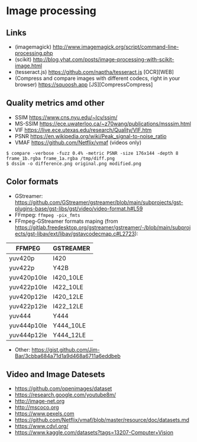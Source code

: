 Image processing
================

Links
-----

* (imagemagick) http://www.imagemagick.org/script/command-line-processing.php
* (scikit) http://blog.yhat.com/posts/image-processing-with-scikit-image.html
* (tesseract.js) https://github.com/naptha/tesseract.js [OCR][WEB]
* (Compress and compare images with different codecs, right in your browser) https://squoosh.app [JS][CompressCompress]


Quality metrics amd other
--------------

* SSIM https://www.cns.nyu.edu/~lcv/ssim/
* MS-SSIM https://ece.uwaterloo.ca/~z70wang/publications/msssim.html
* VIF https://live.ece.utexas.edu/research/Quality/VIF.htm
* PSNR https://en.wikipedia.org/wiki/Peak_signal-to-noise_ratio
* VMAF https://github.com/Netflix/vmaf (videos only)

```
$ compare -verbose -fuzz 0.4% -metric PSNR -size 176x144 -depth 8 frame_1b.rgba frame_1a.rgba /tmp/diff.png
$ dssim -o difference.png original.png modified.png
```

Color formats
---------------
* GStreamer: https://github.com/GStreamer/gstreamer/blob/main/subprojects/gst-plugins-base/gst-libs/gst/video/video-format.h#L59
* FFmpeg: `ffmpeg -pix_fmts`
* FFmpeg-GStreamer formats maping (from https://gitlab.freedesktop.org/gstreamer/gstreamer/-/blob/main/subprojects/gst-libav/ext/libav/gstavcodecmap.c#L2723):

| FFMPEG     | GSTREAMER  |
|------------|------------|
| yuv420p    | I420       |
| yuv422p    | Y42B       |
| yuv420p10le| I420_10LE  |
| yuv422p10le| I422_10LE  |
| yuv420p12le| I420_12LE  |
| yuv422p12le| I422_12LE  |
| yuv444     | Y444       |
| yuv444p10le| Y444_10LE  |
| yuv444p12le| Y444_12LE  |


* Other: https://gist.github.com/Jim-Bar/3cbba684a71d1a9d468a6711a6eddbeb


Video and Image Datesets
---------------

* https://github.com/openimages/dataset
* https://research.google.com/youtube8m/
* http://image-net.org
* http://mscoco.org
* https://www.pexels.com
* https://github.com/Netflix/vmaf/blob/master/resource/doc/datasets.md
* https://www.cdvl.org/
* https://www.kaggle.com/datasets?tags=13207-Computer+Vision
